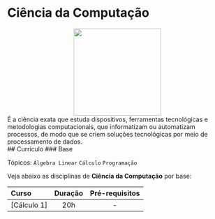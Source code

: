 # Ciência da Computação
<div align="center">
	<img width="200" src="http://www.utfpr.edu.br/cursos/coordenacoes/graduacao/santa-helena/sh-ciencia-da-computacao/imagens/ciencia-da-computacao-logo/@@images/c1ad2d9e-4e7f-45af-ad1c-f05f610517ae.jpeg" />
</div>
É a ciência exata que estuda dispositivos, ferramentas tecnológicas e metodologias computacionais, que informatizam ou automatizam processos, de modo que se criem soluções tecnológicas por meio de processamento de dados.
<br>
## Currículo
### Base

Tópicos:
`Álgebra Linear`
`Cálculo`
`Programação`

Veja abaixo as disciplinas de **Ciência da Computação** por base:
<br>

Curso | Duração | Pré-requisitos
:-- | :--: | :--:
[Cálculo 1] |  20h | -
</div>